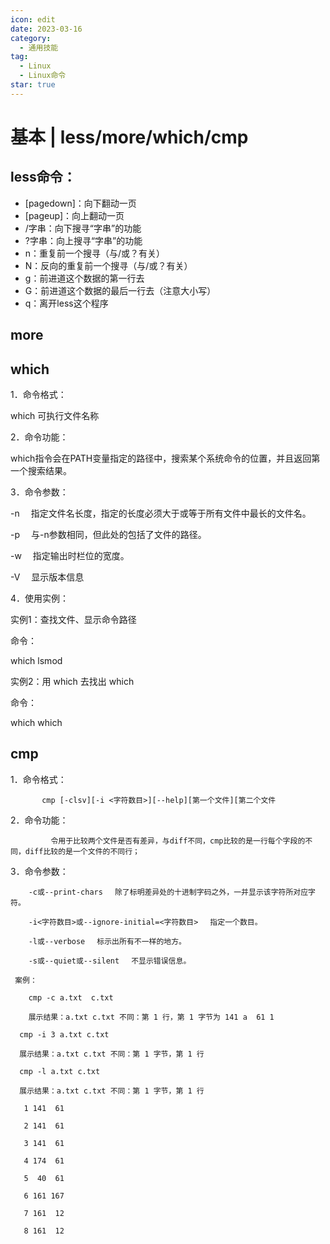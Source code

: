 ```yaml
---
icon: edit
date: 2023-03-16
category:
  - 通用技能
tag:
  - Linux
  - Linux命令
star: true
---
```


# 基本 | less/more/which/cmp

## less命令：

- [pagedown]：向下翻动一页
- [pageup]：向上翻动一页
- /字串：向下搜寻“字串”的功能
- ?字串：向上搜寻“字串”的功能
- n：重复前一个搜寻（与/或？有关）
- N：反向的重复前一个搜寻（与/或？有关）
- g：前进道这个数据的第一行去
- G：前进道这个数据的最后一行去（注意大小写）
- q：离开less这个程序

## more 

## which 
1．命令格式：

which 可执行文件名称 

2．命令功能：

which指令会在PATH变量指定的路径中，搜索某个系统命令的位置，并且返回第一个搜索结果。

3．命令参数：

-n 　指定文件名长度，指定的长度必须大于或等于所有文件中最长的文件名。

-p 　与-n参数相同，但此处的包括了文件的路径。

-w 　指定输出时栏位的宽度。

-V 　显示版本信息

4．使用实例：

实例1：查找文件、显示命令路径

命令：

which lsmod

实例2：用 which 去找出 which

命令：

which which

## cmp

1．命令格式：

           cmp [-clsv][-i <字符数目>][--help][第一个文件][第二个文件

2．命令功能：

             令用于比较两个文件是否有差异，与diff不同，cmp比较的是一行每个字段的不同，diff比较的是一个文件的不同行；

3．命令参数：

        -c或--print-chars 　除了标明差异处的十进制字码之外，一并显示该字符所对应字符。

        -i<字符数目>或--ignore-initial=<字符数目> 　指定一个数目。

        -l或--verbose 　标示出所有不一样的地方。

        -s或--quiet或--silent 　不显示错误信息。

     案例：

        cmp -c a.txt  c.txt 

        展示结果：a.txt c.txt 不同：第 1 行，第 1 字节为 141 a  61 1

      cmp -i 3 a.txt c.txt

      展示结果：a.txt c.txt 不同：第 1 字节，第 1 行

      cmp -l a.txt c.txt

      展示结果：a.txt c.txt 不同：第 1 字节，第 1 行

       1 141  61

       2 141  61

       3 141  61

       4 174  61

       5  40  61

       6 161 167

       7 161  12

       8 161  12